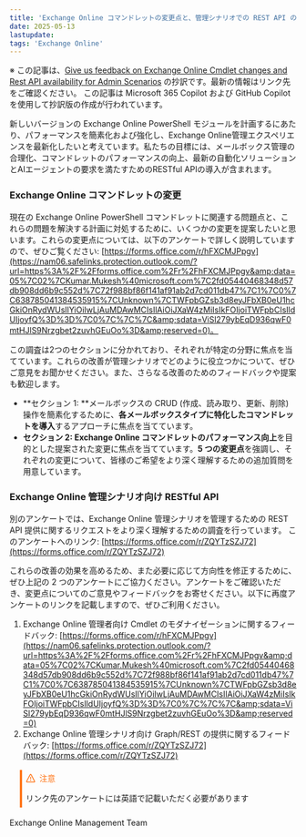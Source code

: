 ```yaml
---
title: 'Exchange Online コマンドレットの変更点と、管理シナリオでの REST API の可用性に関するフィードバックをお寄せください'
date: 2025-05-13
lastupdate:
tags: 'Exchange Online'
---
```

※ この記事は、[Give us feedback on Exchange Online Cmdlet changes and Rest API availability for Admin Scenarios](https://techcommunity.microsoft.com/blog/exchange/give-us-feedback-on-exchange-online-cmdlet-changes-and-rest-api-availability-for/4412953) の抄訳です。最新の情報はリンク先をご確認ください。
この記事は Microsoft 365 Copilot および GitHub Copilot を使用して抄訳版の作成が行われています。

新しいバージョンの Exchange Online PowerShell モジュールを計画するにあたり、パフォーマンスを簡素化および強化し、Exchange Online管理エクスペリエンスを最新化したいと考えています。私たちの目標には、メールボックス管理の合理化、コマンドレットのパフォーマンスの向上、最新の自動化ソリューションとAIエージェントの要求を満たすためのRESTful APIの導入が含まれます。

### Exchange Online コマンドレットの変更

現在の Exchange Online PowerShell コマンドレットに関連する問題点と、これらの問題を解決する計画に対処するために、いくつかの変更を提案したいと思います。これらの変更点については、以下のアンケートで詳しく説明していますので、ぜひご覧ください: [https://forms.office.com/r/hFXCMJPpgv](https://nam06.safelinks.protection.outlook.com/?url=https%3A%2F%2Fforms.office.com%2Fr%2FhFXCMJPpgv&amp;data=05%7C02%7CKumar.Mukesh%40microsoft.com%7C2fd05440468348d57db908dd6b9c552d%7C72f988bf86f141af91ab2d7cd011db47%7C1%7C0%7C638785041384535915%7CUnknown%7CTWFpbGZsb3d8eyJFbXB0eU1hcGkiOnRydWUsIlYiOiIwLjAuMDAwMCIsIlAiOiJXaW4zMiIsIkFOIjoiTWFpbCIsIldUIjoyfQ%3D%3D%7C0%7C%7C%7C&amp;sdata=ViSl279ybEqD936qwF0mtHJlS9Nrzgbet2zuvhGEuOo%3D&amp;reserved=0)。

この調査は2つのセクションに分かれており、それぞれが特定の分野に焦点を当てています。これらの改善が管理シナリオでどのように役立つかについて、ぜひご意見をお聞かせください。また、さらなる改善のためのフィードバックや提案も歓迎します。

- **セクション 1: **メールボックスの CRUD (作成、読み取り、更新、削除) 操作を簡素化するために、**各メールボックスタイプに特化したコマンドレットを導入**するアプローチに焦点を当てています。
- **セクション 2: **Exchange Online コマンドレットの**パフォーマンス向上**を目的とした提案された変更に焦点を当てています。**5 つの変更点**を強調し、それぞれの変更について、皆様のご希望をより深く理解するための追加質問を用意しています。

### Exchange Online 管理シナリオ向け RESTful API

別のアンケートでは、Exchange Online 管理シナリオを管理するための REST API 提供に関するリクエストをより深く理解するための調査を行っています。
このアンケートへのリンク: [https://forms.office.com/r/ZQYTzSZJ72](https://forms.office.com/r/ZQYTzSZJ72)

これらの改善の効果を高めるため、また必要に応じて方向性を修正するために、ぜひ上記の 2 つのアンケートにご協力ください。アンケートをご確認いただき、変更点についてのご意見やフィードバックをお寄せください。以下に再度アンケートのリンクを記載しますので、ぜひご利用ください。


1. Exchange Online 管理者向け Cmdlet のモダナイゼーションに関するフィードバック: [https://forms.office.com/r/hFXCMJPpgv](https://nam06.safelinks.protection.outlook.com/?url=https%3A%2F%2Fforms.office.com%2Fr%2FhFXCMJPpgv&amp;data=05%7C02%7CKumar.Mukesh%40microsoft.com%7C2fd05440468348d57db908dd6b9c552d%7C72f988bf86f141af91ab2d7cd011db47%7C1%7C0%7C638785041384535915%7CUnknown%7CTWFpbGZsb3d8eyJFbXB0eU1hcGkiOnRydWUsIlYiOiIwLjAuMDAwMCIsIlAiOiJXaW4zMiIsIkFOIjoiTWFpbCIsIldUIjoyfQ%3D%3D%7C0%7C%7C%7C&amp;sdata=ViSl279ybEqD936qwF0mtHJlS9Nrzgbet2zuvhGEuOo%3D&amp;reserved=0)
2. Exchange Online 管理シナリオ向け Graph/REST の提供に関するフィードバック: [https://forms.office.com/r/ZQYTzSZJ72](https://forms.office.com/r/ZQYTzSZJ72)

<div style="margin:1.25em;border-left:4px solid #ff7518;padding:.5em">
<div style="margin:0 0 16px 0;display:flex;align-items:center;line-height:1;color:#ff7518">
<svg viewBox="0 0 16 16" width="16" height="16" aria-hidden="true" style="margin-right:8px"><path fill="#ff7518" d="M6.457 1.047c.659-1.234 2.427-1.234 3.086 0l6.082 11.378A1.75 1.75 0 0 1 14.082 15H1.918a1.75 1.75 0 0 1-1.543-2.575Zm1.763.707a.25.25 0 0 0-.44 0L1.698 13.132a.25.25 0 0 0 .22.368h12.164a.25.25 0 0 0 .22-.368Zm.53 3.996v2.5a.75.75 0 0 1-1.5 0v-2.5a.75.75 0 0 1 1.5 0ZM9 11a1 1 0 1 1-2 0 1 1 0 0 1 2 0Z"></path></svg>
注意
</div>
リンク先のアンケートには英語で記載いただく必要があります
</div>

Exchange Online Management Team


